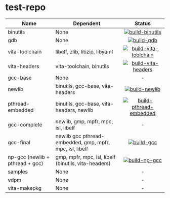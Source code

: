 # test-repo

| Name | Dependent | Status |
| ---- | ---- | :----: |
| binutils | None | [![build-binutils](https://github.com/Princess-of-Sleeping/test-repo/actions/workflows/build-binutils.yml/badge.svg)](https://github.com/Princess-of-Sleeping/test-repo/actions/workflows/build-binutils.yml) |
| gdb | None | [![build-gdb](https://github.com/Princess-of-Sleeping/test-repo/actions/workflows/build-gdb.yml/badge.svg)](https://github.com/Princess-of-Sleeping/test-repo/actions/workflows/build-gdb.yml) |
| vita-toolchain | libelf, zlib, libzip, libyaml | [![build-vita-toolchain](https://github.com/Princess-of-Sleeping/test-repo/actions/workflows/build-toolchian.yml/badge.svg)](https://github.com/Princess-of-Sleeping/test-repo/actions/workflows/build-toolchian.yml) |
| vita-headers | vita-toolchain, binutils | [![build-vita-headers](https://github.com/Princess-of-Sleeping/test-repo/actions/workflows/build-vita-headers.yml/badge.svg)](https://github.com/Princess-of-Sleeping/test-repo/actions/workflows/build-vita-headers.yml) |
| gcc-base | None | - |
| newlib | binutils, gcc-base, vita-headers | [![build-newlib](https://github.com/Princess-of-Sleeping/test-repo/actions/workflows/build-newlib.yml/badge.svg)](https://github.com/Princess-of-Sleeping/test-repo/actions/workflows/build-newlib.yml) |
| pthread-embedded | binutils, gcc-base, vita-headers, newlib | [![build-pthread-embedded](https://github.com/Princess-of-Sleeping/test-repo/actions/workflows/build-pthread-embedded.yml/badge.svg)](https://github.com/Princess-of-Sleeping/test-repo/actions/workflows/build-pthread-embedded.yml) |
| gcc-complete | newlib, gmp, mpfr, mpc, isl, libelf | - |
| gcc-final | newlib gcc pthread-embedded, gmp, mpfr, mpc, isl, libelf | [![build-gcc](https://github.com/Princess-of-Sleeping/test-repo/actions/workflows/build-gcc.yml/badge.svg)](https://github.com/Princess-of-Sleeping/test-repo/actions/workflows/build-gcc.yml) |
| np-gcc (newlib + pthread + gcc) | gmp, mpfr, mpc, isl, libelf (binutils, vita-headers) | [![build-np-gcc](https://github.com/Princess-of-Sleeping/test-repo/actions/workflows/build-np-gcc.yml/badge.svg)](https://github.com/Princess-of-Sleeping/test-repo/actions/workflows/build-np-gcc.yml) |
| samples | None | - |
| vdpm | None | - |
| vita-makepkg | None | - |
